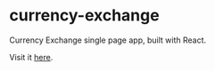 # currency-exchange
Currency Exchange single page app, built with React.

Visit it [here](https://nifty-hawking-7c3671.netlify.app/).